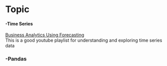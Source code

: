 # Topic
#### -Time Series
[Business Analytics Using Forecasting
](https://www.youtube.com/playlist?list=PLoK4oIB1jeK0LHLbZW3DTT05e4srDYxFq)</br>
This is a good youtube playlist for understanding and exploring time series data

### -Pandas
